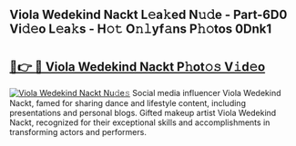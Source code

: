 ## Viola Wedekind Nackt L𝚎a𝚔ed N𝚞𝚍e - Part-6D0 Vi𝚍𝚎o L𝚎a𝚔s - H𝚘𝚝 O𝚗𝚕yf𝚊ns P𝚑𝚘tos 0Dnk1

# <h2><a href="http://kf5f3fk.oniu.top/?m=Viola+Wedekind+Nackt">🔗👉 🔴 Viola Wedekind Nackt P𝚑ot𝚘𝚜 V𝚒d𝚎o</a></h2>

[![Viola Wedekind Nackt Nu𝚍e𝚜](https://i.imgur.com/0qMVB7G.gif)](http://kf5f3fk.oniu.top/?m=Viola+Wedekind+Nackt)
Social media influencer Viola Wedekind Nackt, famed for sharing dance and lifestyle content, including presentations and personal blogs. Gifted makeup artist Viola Wedekind Nackt, recognized for their exceptional skills and accomplishments in transforming actors and performers.  
